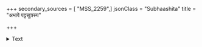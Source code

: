 +++
secondary_sources = [ "MSS_2259",]
jsonClass = "Subhaashita"
title = "अभावे पट्टसूत्रस्य"

+++

<details><summary>Text</summary>

अभावे पट्टसूत्रस्य हारिणी स्नायुरिष्यते।  
गुणार्थमथवा ग्राह्याः स्नायवो महिषीगवाम्॥
</details>
